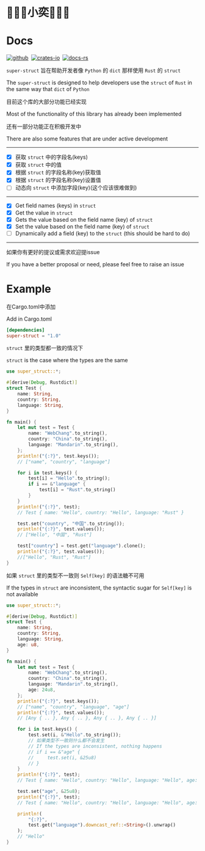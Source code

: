# 💟💟💟小奕💟💟💟

# Docs

[![github][github]](https://github.com/Web-Coke/super-struct)&ensp;[![crates-io][crates-io]](https://crates.io/crates/super-struct)&ensp;[![docs-rs][docs-rs]](crate)

`super-struct` 旨在帮助开发者像 `Python` 的 `dict` 那样使用 `Rust` 的 `struct`

The `super-struct` is designed to help developers use the `struct` of `Rust` in the same way that `dict` of `Python`

目前这个库的大部分功能已经实现

Most of the functionality of this library has already been implemented

还有一部分功能正在积极开发中

There are also some features that are under active development

---

* [X] 获取 `struct` 中的字段名(keys)
* [X] 获取 `struct` 中的值
* [X] 根据 `struct` 的字段名称(key)获取值
* [X] 根据 `struct` 的字段名称(key)设置值
* [ ] 动态向 `struct` 中添加字段(key)(这个应该很难做到)

---

* [X] Get field names (keys) in `struct`
* [X] Get the value in `struct`
* [X] Gets the value based on the field name (key) of `struct`
* [X] Set the value based on the field name (key) of `struct`
* [ ] Dynamically add a field (key) to the `struct` (this should be hard to do)

---

如果你有更好的提议或需求欢迎提issue

If you have a better proposal or need, please feel free to raise an issue

# Example

在Cargo.toml中添加

Add in Cargo.toml

```toml
[dependencies]
super-struct = "1.0"

```

`struct` 里的类型都一致的情况下

`struct` is the case where the types are the same
```rust
use super_struct::*;

#[derive(Debug, Rustdict)]
struct Test {
    name: String,
    country: String,
    language: String,
}

fn main() {
    let mut test = Test {
        name: "WebChang".to_string(),
        country: "China".to_string(),
        language: "Mandarin".to_string(),
    };
    println!("{:?}", test.keys());
    // ["name", "country", "language"]

    for i in test.keys() {
        test[i] = "Hello".to_string();
        if i == &"language" {
            test[i] = "Rust".to_string()
        }
    }
    println!("{:?}", test);
    // Test { name: "Hello", country: "Hello", language: "Rust" }

    test.set("country", "中国".to_string());
    println!("{:?}", test.values());
    // ["Hello", "中国", "Rust"]

    test["country"] = test.get("language").clone();
    println!("{:?}", test.values());
    //["Hello", "Rust", "Rust"]
}
```

如果 `struct` 里的类型不一致则 `Self[key]` 的语法糖不可用

If the types in `struct` are inconsistent, the syntactic sugar for `Self[key]` is not available
```rust
use super_struct::*;

#[derive(Debug, Rustdict)]
struct Test {
    name: String,
    country: String,
    language: String,
    age: u8,
}

fn main() {
    let mut test = Test {
        name: "WebChang".to_string(),
        country: "China".to_string(),
        language: "Mandarin".to_string(),
        age: 24u8,
    };
    println!("{:?}", test.keys());
    // ["name", "country", "language", "age"]
    println!("{:?}", test.values());
    // [Any { .. }, Any { .. }, Any { .. }, Any { .. }]

    for i in test.keys() {
        test.set(i, &"Hello".to_string());
        // 如果类型不一致则什么都不会发生
        // If the types are inconsistent, nothing happens
        // if i == &"age" {
        //     test.set(i, &25u8)
        // }
    }
    println!("{:?}", test);
    // Test { name: "Hello", country: "Hello", language: "Hello", age: 24 }

    test.set("age", &25u8);
    println!("{:?}", test);
    // Test { name: "Hello", country: "Hello", language: "Hello", age: 25 }

    println!(
        "{:?}",
        test.get("language").downcast_ref::<String>().unwrap()
    );
    // "Hello"
}
```

[github]: https://img.shields.io/badge/github-8da0cb?style=for-the-badge&labelColor=555555&logo=github
[crates-io]: https://img.shields.io/badge/crates.io-fc8d62?style=for-the-badge&labelColor=555555&logo=rust
[docs-rs]: https://img.shields.io/badge/docs.rs-66c2a5?style=for-the-badge&labelColor=555555&logo=docs.rs
